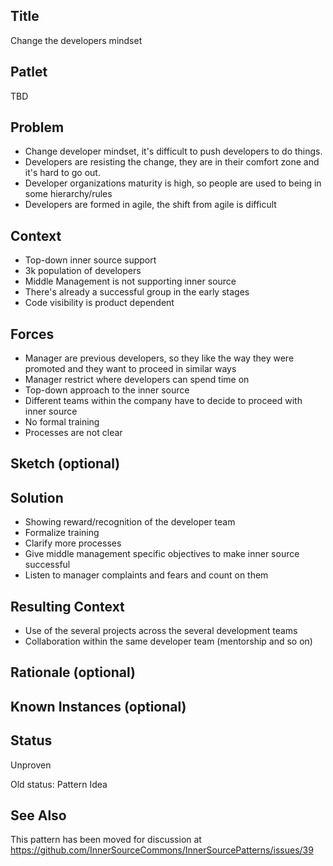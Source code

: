 ## Title

Change the developers mindset

## Patlet

TBD

## Problem  

* Change developer mindset, it's difficult to push developers to do things.
* Developers are resisting the change, they are in their comfort zone and it's hard to go out.
* Developer organizations maturity is high, so people are used to being in some hierarchy/rules
* Developers are formed in agile, the shift from agile is difficult

## Context

* Top-down inner source support
* 3k population of developers
* Middle Management  is not supporting inner source
* There's already a successful group in the early stages
* Code visibility is product dependent

## Forces  

* Manager are previous developers, so they like the way they were promoted and they want to proceed in similar ways
* Manager restrict where developers can spend time on
* Top-down approach to the inner source
* Different teams within the company have to decide to proceed with inner source
* No formal training
* Processes are not clear

## Sketch (optional)

## Solution  

* Showing reward/recognition of the developer team
* Formalize training
* Clarify more processes
* Give middle management specific objectives to make inner source successful
* Listen to manager complaints and fears and count on them

## Resulting Context

* Use of the several projects across the several development teams
* Collaboration within the same developer team (mentorship and so on)

## Rationale (optional)

## Known Instances (optional)

## Status

Unproven

Old status: Pattern Idea

## See Also

This pattern has been moved for discussion at https://github.com/InnerSourceCommons/InnerSourcePatterns/issues/39
